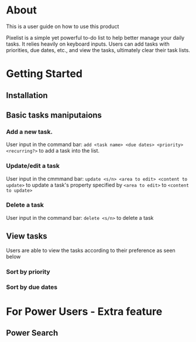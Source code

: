 # About
This is a user guide on how to use this product

Pixelist is a simple yet powerful to-do list to help better manage your daily tasks. It relies heavily on keyboard inputs. Users can add tasks with priorities, due dates, etc., and view the tasks, ultimately clear their task lists.

# Getting Started
## Installation

## Basic tasks maniputaions
### Add a new task. 
User input in the command bar: `add <task name> <due dates> <priority> <recurring?>` to add a task into the list.
### Update/edit a task
User input in the cmmmand bar: `update <s/n> <area to edit> <content to update>` to update a task's property specified by `<area to edit>` to `<content to update>`
### Delete a task
User input in the command bar: `delete <s/n>` to delete a task

## View tasks 
Users are able to view the tasks according to their preference as seen below
### Sort by priority
### Sort by due dates

# For Power Users - Extra feature 
## Power Search
